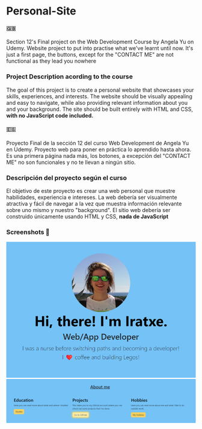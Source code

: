 # Personal-Site

#### :uk: 
Section 12's Final project on the Web Development Course by Angela Yu on Udemy.
Website project to put into practise what we've learnt until now. It's just a first page, the buttons, except for the "CONTACT ME" are not functional as they lead you nowhere
### Project Description acording to the course
The goal of this project is to create a personal website that showcases your skills, experiences, and interests. The website should be visually appealing and easy to navigate, while also providing relevant information about you and your background. The site should be built entirely with HTML and CSS, **with no JavaScript code included.**

#### :es:  
Proyecto Final de la sección 12 del curso Web Development de Angela Yu en Udemy. 
Proyecto web para poner en práctica lo aprendido hasta ahora. Es una primera página nada más, los botones, a excepción del "CONTACT ME" no son funcionales y no te llevan a ningún sitio.
### Descripción del proyecto según el curso
El objetivo de este proyecto es crear una web personal que muestre habilidades, experiencia e intereses. La web debería ser visualmente atractiva y fácil de navegar a la vez que muestra información relevante sobre uno mismo y nuestro "background". El sitio web debería ser construido únicamente usando HTML y CSS, **nada de JavaScript**

### Screenshots :camera_flash:

![Screenshot of the website.](https://github.com/lzmdev7/Personal-Site/blob/main/Personal%20Site%20Screenshot.png)
![Another screenshot where you can see the animation on the buttons](https://github.com/lzmdev7/Personal-Site/blob/main/Personal%20Site%20Screenshot.%202png.png)


